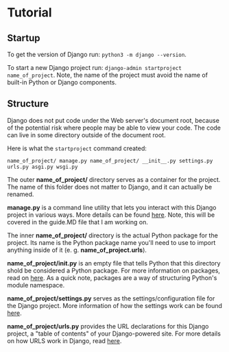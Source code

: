 # Tutorial

## Startup

To get the version of Django run: `python3 -m django --version`.

To start a new Django project run: `django-admin startproject name_of_project`. Note, the name of the project must avoid the name of
built-in Python or Django components.

## Structure

Django does not put code under the Web server's document root, because of the potential risk where people may be able to view your code. 
The code can live in some directory outside of the document root.

Here is what the `startproject` command created:

`
name_of_project/
    manage.py
    name_of_project/
        __init__.py
        settings.py
        urls.py
        asgi.py
        wsgi.py
`

The outer **name_of_project/** directory serves as a container for the project. The name of this folder does not matter to Django, and it
can actually be renamed.

**manage.py** is a command line utility that lets you interact with this Django project in various ways. More details can be found
[here](https://docs.djangoproject.com/en/3.1/ref/django-admin/). Note, this will be covered in the guide.MD file that I am working on.

The inner **name_of_project/** directory is the actual Python package for the project. Its name is the Python package name you'll need to
use to import anything inside of it (e. g. **name_of_project.urls**).

**name_of_project/__init__.py** is an empty file that tells Python that this directory shold be considered a Python package. For more 
information on packages, read on [here](https://docs.python.org/3/tutorial/modules.html#tut-packages). As a quick note, packages are a 
way of structuring Python's module namespace.

**name_of_project/settings.py** serves as the settings/configuration file for the Django project. More information of how the settings 
work can be found [here](https://docs.djangoproject.com/en/3.1/topics/settings/).

**name_of_project/urls.py** provides the URL declarations for this Django project, a "table of contents" of your Django-powered site.
For more details on how URLS work in Django, read [here](https://docs.djangoproject.com/en/3.1/topics/http/urls/).
